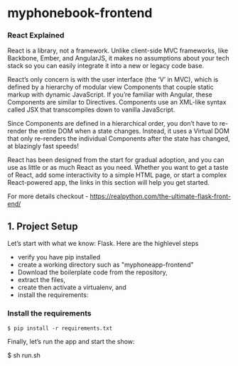 # myphonebook-frontend




### React Explained
React is a library, not a framework. Unlike client-side MVC frameworks, like Backbone, Ember, and AngularJS, it makes no assumptions about your tech stack so you can easily integrate it into a new or legacy code base.

React’s only concern is with the user interface (the ‘V’ in MVC), which is defined by a hierarchy of modular view Components that couple static markup with dynamic JavaScript. If you’re familiar with Angular, these Components are similar to Directives. Components use an XML-like syntax called JSX that transcompiles down to vanilla JavaScript.

Since Components are defined in a hierarchical order, you don’t have to re-render the entire DOM when a state changes. Instead, it uses a Virtual DOM that only re-renders the individual Components after the state has changed, at blazingly fast speeds!

React has been designed from the start for gradual adoption, and you can use as little or as much React as you need. Whether you want to get a taste of React, add some interactivity to a simple HTML page, or start a complex React-powered app, the links in this section will help you get started.

For more details checkout - https://realpython.com/the-ultimate-flask-front-end/

## 1. Project Setup
Let’s start with what we know: Flask.
Here are the highlevel steps
- verify you have pip installed
- create a working directory such as "myphoneapp-frontend"
- Download the boilerplate code from the repository, 
- extract the files, 
- create then activate a virtualenv, and 
- install the requirements:


### Install the requirements

```
$ pip install -r requirements.txt
```

Finally, let’s run the app and start the show:

$ sh run.sh
